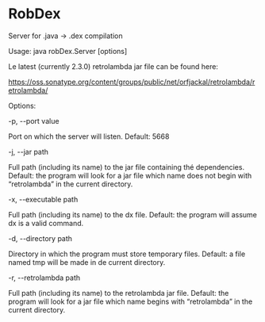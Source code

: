 # RobDex
Server for .java -> .dex compilation


Usage: java robDex.Server [options]


Le latest (currently 2.3.0) retrolambda jar file can be found here:

https://oss.sonatype.org/content/groups/public/net/orfjackal/retrolambda/retrolambda/


Options:


-p, --port   value

   Port on which the server will listen.
   Default: 5668


-j, --jar   path

   Full path (including its name) to the jar file containing thé dependencies.
   Default: the program will look for a jar file which name does not begin with “retrolambda” in the current directory.


-x, --executable   path

   Full path (including its name) to the dx file.
   Default: the program will assume dx is a valid command.


-d, --directory   path

   Directory in which the program must store temporary files.
   Default: a file named tmp will be made in de current directory.


-r, --retrolambda path

   Full path (including its name) to the retrolambda jar file.
   Default: the program will look for a jar file which name begins with “retrolambda” in the current directory.

